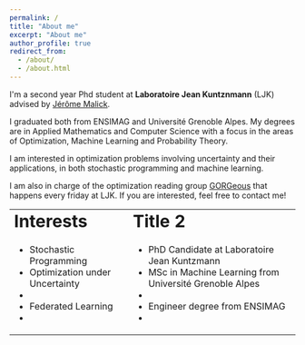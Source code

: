 ```yaml
---
permalink: /
title: "About me"
excerpt: "About me"
author_profile: true
redirect_from:
  - /about/
  - /about.html
---
```


I'm a second year Phd student at **Laboratoire Jean Kuntznmann** (LJK) advised by [Jérôme Malick](https://ljk.imag.fr/membres/Jerome.Malick/).

I graduated both from ENSIMAG and Université Grenoble Alpes. My degrees are in Applied Mathematics and Computer Science with a focus in the areas of Optimization, Machine Learning and Probability Theory.

I am interested in optimization problems involving uncertainty and their applications, in both stochastic programming and machine learning.

I am also in charge of the optimization reading group [GORGeous](https://sites.google.com/view/gorgeous-optim/) that happens every friday at LJK. If you are interested, feel free to contact me!

<table border="0">
 <tr>
    <td><b style="font-size:30px">Interests</b></td>
    <td><b style="font-size:30px">Title 2</b></td>
 </tr>
 <tr>
    <td>
      <ul>
        <li>Stochastic Programming</li>
        <li>Optimization under Uncertainty<li>
        <li>Federated Learning<li>
      </ul>
    </td>
    <td>
    <ul>
      <li>PhD Candidate at Laboratoire Jean Kuntzmann</li>
      <li>MSc in Machine Learning from Université Grenoble Alpes<li>
      <li>Engineer degree from ENSIMAG<li>
    </ul>
    </td>
 </tr>
</table>
